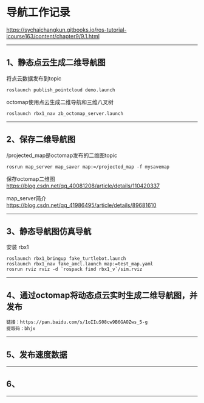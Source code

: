 # 导航工作记录

https://sychaichangkun.gitbooks.io/ros-tutorial-icourse163/content/chapter9/9.1.html

---

## 1、静态点云生成二维导航图

将点云数据发布到topic

```
roslaunch publish_pointcloud demo.launch
```

octomap使用点云生成二维导航和三维八叉树
```
roslaunch rbx1_nav zb_octomap_server.launch
````


---


## 2、保存二维导航图

/projected_map是octomap发布的二维图topic

```
rosrun map_server map_saver map:=/projected_map -f mysavemap
```

保存octomap二维图
https://blog.csdn.net/qq_40081208/article/details/110420337

map_server简介
https://blog.csdn.net/qq_41986495/article/details/89681610

---

## 3、静态导航图仿真导航

安装
rbx1

```
roslaunch rbx1_bringup fake_turtlebot.launch
roslaunch rbx1_nav fake_amcl.launch map:=test_map.yaml
rosrun rviz rviz -d `rospack find rbx1_v`/sim.rviz
```

---

## 4、通过octomap将动态点云实时生成二维导航图，并发布
```
链接：https://pan.baidu.com/s/1oIIuS08cw9B6GAOZws_5-g 
提取码：bhjx 
```

---

## 5、发布速度数据


---

## 6、

---
